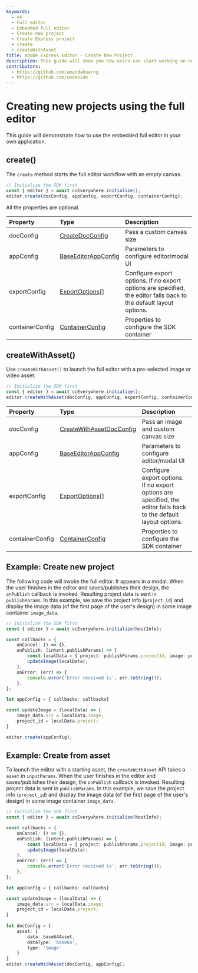 ```yaml
---
keywords:
  - v4
  - Full editor
  - Embedded full editor
  - Create new project 
  - Create Express project 
  - create
  - createWithAsset
title: Adobe Express Editor - Create New Project
description: This guide will show you how users can start working on new projects in an embedded Adobe Express editor. 
contributors:
  - https://github.com/amandahuarng
  - https://github.com/undavide
---
```


# Creating new projects using the full editor

This guide will demonstrate how to use the embedded full editor in your own application.

## create()

The `create` method starts the full editor workflow with an empty canvas.

```js
// Initialize the SDK first
const { editor } = await ccEverywhere.initialize(); 
editor.create(docConfig, appConfig, exportConfig, containerConfig); 
```

All the properties are optional.

| Property | Type| Description
| :-- | :-- | :--
| docConfig | [CreateDocConfig](../../../reference/CCEverywhere/editor/index.md#createdocconfig) | Pass a custom canvas size
| appConfig | [BaseEditorAppConfig](../../../reference/CCEverywhere/editor/index.md#baseeditorappconfig) | Parameters to configure editor/modal UI
| exportConfig | [ExportOptions](../../../reference/types/index.md#exportoptions)[] | Configure export options. If no export options are specified, the editor falls back to the default layout options.
| containerConfig | [ContainerConfig](../../../reference/types/index.md#containerconfig) | Properties to configure the SDK container

## createWithAsset()

Use `createWithAsset()` to launch the full editor with a pre-selected image or video asset.

```js
// Initialize the SDK first
const { editor } = await ccEverywhere.initialize(); 
editor.createWithAsset(docConfig, appConfig, exportConfig, containerConfig); 
```

| Property | Type| Description
| :-- | :-- | :--
| docConfig | [CreateWithAssetDocConfig](../../../reference/CCEverywhere/editor/index.md#createwithassetdocconfig) | Pass an image and custom canvas size
| appConfig | [BaseEditorAppConfig](../../../reference/CCEverywhere/editor/index.md#baseeditorappconfig) | Parameters to configure editor/modal UI
| exportConfig | [ExportOptions](../../../reference/types/index.md#exportoptions)[] | Configure export options. If no export options are specified, the editor falls back to the default layout options.
| containerConfig | [ContainerConfig](../../../reference/types/index.md#containerconfig) | Properties to configure the SDK container

## Example: Create new project

The following code will invoke the full editor. It appears in a modal. When the user finishes in the editor and saves/publishes their design, the `onPublish` callback is invoked. Resulting project data is sent in `publishParams`. In this example, we save the project info (`project_id`) and display the image data (of the first page of the user's design) in some image container `image_data`.

``` ts title="create-new-project.js"
// Initialize the SDK first
const { editor } = await ccEverywhere.initialize(hostInfo); 

const callbacks = {
    onCancel: () => {},
    onPublish: (intent,publishParams) => {
        const localData = { project: publishParams.projectId, image: publishParams.asset[0].data };
        updateImage(localData);
    },
    onError: (err) => {
        console.error('Error received is', err.toString());
    },
};

let appConfig = { callbacks: callbacks}

const updateImage = (localData) => {
    image_data.src = localData.image;
    project_id = localData.project;
}

editor.create(appConfig);
```

## Example: Create from asset

To launch the editor with a starting asset, the `createWithAsset` API takes a `asset` in `inputParams`. When the user finishes in the editor and saves/publishes their design, the `onPublish` callback is invoked. Resulting project data is sent in `publishParams`. In this example, we save the project info (`project_id`) and display the image data (of the first page of the user's design) in some image container `image_data`.

``` ts title="create-from-asset.js" hl_lines="5"
// Initialize the SDK first
const { editor } = await ccEverywhere.initialize(hostInfo);

const callbacks = {
    onCancel: () => {},
    onPublish: (intent,publishParams) => {
        const localData = { project: publishParams.projectId, image: publishParams.asset[0].data };
        updateImage(localData);
    },
    onError: (err) => {
        console.error('Error received is', err.toString());
    },
};

let appConfig = { callbacks: callbacks}

const updateImage = (localData) => {
    image_data.src = localData.image;
    project_id = localData.project;
}
 
let docConfig = {
    asset: {
        data: base64Asset,
        dataType: 'base64',
        type: 'image' 
    }
}
editor.createWithAsset(docConfig, appConfig);
```
